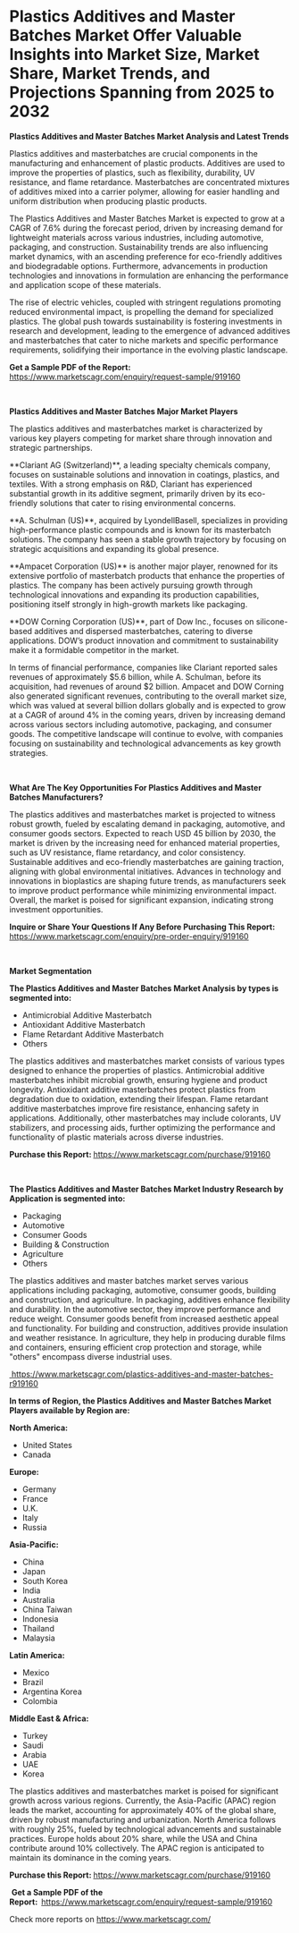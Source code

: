 <p><h1>Plastics Additives and Master Batches Market Offer Valuable Insights into Market Size, Market Share, Market Trends, and Projections Spanning from 2025 to 2032</h1></p><p><strong>Plastics Additives and Master Batches Market Analysis and Latest Trends</strong></p>
<p><p>Plastics additives and masterbatches are crucial components in the manufacturing and enhancement of plastic products. Additives are used to improve the properties of plastics, such as flexibility, durability, UV resistance, and flame retardance. Masterbatches are concentrated mixtures of additives mixed into a carrier polymer, allowing for easier handling and uniform distribution when producing plastic products.</p><p>The Plastics Additives and Master Batches Market is expected to grow at a CAGR of 7.6% during the forecast period, driven by increasing demand for lightweight materials across various industries, including automotive, packaging, and construction. Sustainability trends are also influencing market dynamics, with an ascending preference for eco-friendly additives and biodegradable options. Furthermore, advancements in production technologies and innovations in formulation are enhancing the performance and application scope of these materials.</p><p>The rise of electric vehicles, coupled with stringent regulations promoting reduced environmental impact, is propelling the demand for specialized plastics. The global push towards sustainability is fostering investments in research and development, leading to the emergence of advanced additives and masterbatches that cater to niche markets and specific performance requirements, solidifying their importance in the evolving plastic landscape.</p></p>
<p><strong>Get a Sample PDF of the Report:&nbsp;</strong> <a href="https://www.marketscagr.com/enquiry/request-sample/919160?utm_campaign=1126&utm_medium=2&utm_source=Github&utm_content=ia&utm_term=01022025&utm_id=plastics-additives-and-master-batches">https://www.marketscagr.com/enquiry/request-sample/919160</a></p>
<p>&nbsp;</p>
<p><strong>Plastics Additives and Master Batches Major Market Players</strong></p>
<p><p>The plastics additives and masterbatches market is characterized by various key players competing for market share through innovation and strategic partnerships. </p><p>**Clariant AG (Switzerland)**, a leading specialty chemicals company, focuses on sustainable solutions and innovation in coatings, plastics, and textiles. With a strong emphasis on R&D, Clariant has experienced substantial growth in its additive segment, primarily driven by its eco-friendly solutions that cater to rising environmental concerns. </p><p>**A. Schulman (US)**, acquired by LyondellBasell, specializes in providing high-performance plastic compounds and is known for its masterbatch solutions. The company has seen a stable growth trajectory by focusing on strategic acquisitions and expanding its global presence. </p><p>**Ampacet Corporation (US)** is another major player, renowned for its extensive portfolio of masterbatch products that enhance the properties of plastics. The company has been actively pursuing growth through technological innovations and expanding its production capabilities, positioning itself strongly in high-growth markets like packaging.</p><p>**DOW Corning Corporation (US)**, part of Dow Inc., focuses on silicone-based additives and dispersed masterbatches, catering to diverse applications. DOW’s product innovation and commitment to sustainability make it a formidable competitor in the market.</p><p>In terms of financial performance, companies like Clariant reported sales revenues of approximately $5.6 billion, while A. Schulman, before its acquisition, had revenues of around $2 billion. Ampacet and DOW Corning also generated significant revenues, contributing to the overall market size, which was valued at several billion dollars globally and is expected to grow at a CAGR of around 4% in the coming years, driven by increasing demand across various sectors including automotive, packaging, and consumer goods. The competitive landscape will continue to evolve, with companies focusing on sustainability and technological advancements as key growth strategies.</p></p>
<p>&nbsp;</p>
<p><strong>What Are The Key Opportunities For Plastics Additives and Master Batches Manufacturers?</strong></p>
<p><p>The plastics additives and masterbatches market is projected to witness robust growth, fueled by escalating demand in packaging, automotive, and consumer goods sectors. Expected to reach USD 45 billion by 2030, the market is driven by the increasing need for enhanced material properties, such as UV resistance, flame retardancy, and color consistency. Sustainable additives and eco-friendly masterbatches are gaining traction, aligning with global environmental initiatives. Advances in technology and innovations in bioplastics are shaping future trends, as manufacturers seek to improve product performance while minimizing environmental impact. Overall, the market is poised for significant expansion, indicating strong investment opportunities.</p></p>
<p><strong>Inquire or Share Your Questions If Any Before Purchasing This Report:</strong> <a href="https://www.marketscagr.com/enquiry/pre-order-enquiry/919160?utm_campaign=1126&utm_medium=2&utm_source=Github&utm_content=ia&utm_term=01022025&utm_id=plastics-additives-and-master-batches">https://www.marketscagr.com/enquiry/pre-order-enquiry/919160</a></p>
<p>&nbsp;</p>
<p><strong>Market Segmentation</strong></p>
<p><strong>The Plastics Additives and Master Batches Market Analysis by types is segmented into:</strong></p>
<p><ul><li>Antimicrobial Additive Masterbatch</li><li>Antioxidant Additive Masterbatch</li><li>Flame Retardant Additive Masterbatch</li><li>Others</li></ul></p>
<p><p>The plastics additives and masterbatches market consists of various types designed to enhance the properties of plastics. Antimicrobial additive masterbatches inhibit microbial growth, ensuring hygiene and product longevity. Antioxidant additive masterbatches protect plastics from degradation due to oxidation, extending their lifespan. Flame retardant additive masterbatches improve fire resistance, enhancing safety in applications. Additionally, other masterbatches may include colorants, UV stabilizers, and processing aids, further optimizing the performance and functionality of plastic materials across diverse industries.</p></p>
<p><strong>Purchase this Report:&nbsp;</strong><a href="https://www.marketscagr.com/purchase/919160?utm_campaign=1126&utm_medium=2&utm_source=Github&utm_content=ia&utm_term=01022025&utm_id=plastics-additives-and-master-batches">https://www.marketscagr.com/purchase/919160</a></p>
<p>&nbsp;</p>
<p><strong>The Plastics Additives and Master Batches Market Industry Research by Application is segmented into:</strong></p>
<p><ul><li>Packaging</li><li>Automotive</li><li>Consumer Goods</li><li>Building & Construction</li><li>Agriculture</li><li>Others</li></ul></p>
<p><p>The plastics additives and master batches market serves various applications including packaging, automotive, consumer goods, building and construction, and agriculture. In packaging, additives enhance flexibility and durability. In the automotive sector, they improve performance and reduce weight. Consumer goods benefit from increased aesthetic appeal and functionality. For building and construction, additives provide insulation and weather resistance. In agriculture, they help in producing durable films and containers, ensuring efficient crop protection and storage, while "others" encompass diverse industrial uses.</p></p>
<p><a href="https://www.marketscagr.com/plastics-additives-and-master-batches-r919160?utm_campaign=1126&utm_medium=2&utm_source=Github&utm_content=ia&utm_term=01022025&utm_id=plastics-additives-and-master-batches">&nbsp;https://www.marketscagr.com/plastics-additives-and-master-batches-r919160</a></p>
<p><strong>In terms of Region, the Plastics Additives and Master Batches Market Players available by Region are:</strong></p>
<p>
    <p> <strong> North America: </strong>
        <ul>
            <li>United States</li>
            <li>Canada</li>
        </ul>
        </p> 
    <p> <strong> Europe: </strong>
        <ul>
            <li>Germany</li>
            <li>France</li>
            <li>U.K.</li>
            <li>Italy</li>
            <li>Russia</li>
        </ul>
        </p> 
    <p> <strong> Asia-Pacific: </strong>
        <ul>
            <li>China</li>
            <li>Japan</li>
            <li>South Korea</li>
            <li>India</li>
            <li>Australia</li>
            <li>China Taiwan</li>
            <li>Indonesia</li>
            <li>Thailand</li>
            <li>Malaysia</li>
        </ul>
        </p> 
    <p> <strong> Latin America: </strong>
        <ul>
            <li>Mexico</li>
            <li>Brazil</li>
            <li>Argentina Korea</li>
            <li>Colombia</li>
        </ul>
        </p> 
    <p> <strong> Middle East & Africa: </strong>
        <ul>
            <li>Turkey</li>
            <li>Saudi</li>
            <li>Arabia</li>
            <li>UAE</li>
            <li>Korea</li>
        </ul>
    </p>
    </p>
<p><p>The plastics additives and masterbatches market is poised for significant growth across various regions. Currently, the Asia-Pacific (APAC) region leads the market, accounting for approximately 40% of the global share, driven by robust manufacturing and urbanization. North America follows with roughly 25%, fueled by technological advancements and sustainable practices. Europe holds about 20% share, while the USA and China contribute around 10% collectively. The APAC region is anticipated to maintain its dominance in the coming years.</p></p>
<p><strong>Purchase this Report: </strong><a href="https://www.marketscagr.com/purchase/919160?utm_campaign=1126&utm_medium=2&utm_source=Github&utm_content=ia&utm_term=01022025&utm_id=plastics-additives-and-master-batches">https://www.marketscagr.com/purchase/919160</a></p>
<p>&nbsp;<strong>Get a Sample PDF of the Report:&nbsp;&nbsp;</strong><a href="https://www.marketscagr.com/enquiry/request-sample/919160?utm_campaign=1126&utm_medium=2&utm_source=Github&utm_content=ia&utm_term=01022025&utm_id=plastics-additives-and-master-batches">https://www.marketscagr.com/enquiry/request-sample/919160</a></p>
<p><strong></strong></p>
<p>Check more reports on <a href="https://www.marketscagr.com/?utm_campaign=1126&utm_medium=2&utm_source=Github&utm_content=ia&utm_term=01022025&utm_id=plastics-additives-and-master-batches">https://www.marketscagr.com/</a></p>